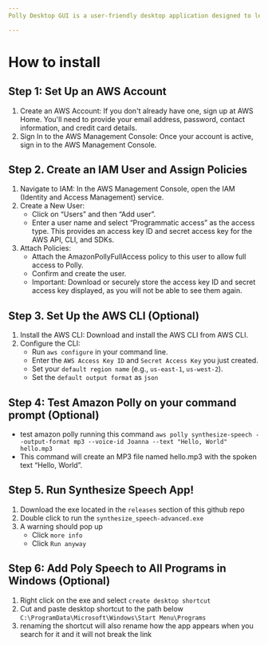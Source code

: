 ```yaml
---
Polly Desktop GUI is a user-friendly desktop application designed to leverage the powerful text-to-speech capabilities of Amazon Polly directly from your desktop. This application simplifies the process of converting text into natural-sounding speech, allowing users to either play the audio directly through their speakers or save it as an MP3 file for later use

---
```


# How to install

## Step 1: Set Up an AWS Account
1. Create an AWS Account: If you don't already have one, sign up at AWS Home. You'll need to provide your email address, password, contact information, and credit card details.
2. Sign In to the AWS Management Console: Once your account is active, sign in to the AWS Management Console.

## Step 2. Create an IAM User and Assign Policies
1. Navigate to IAM: In the AWS Management Console, open the IAM (Identity and Access Management) service.
2. Create a New User:
    - Click on “Users” and then “Add user”.
    - Enter a user name and select “Programmatic access” as the access type. This provides an access key ID and secret access key for the AWS API, CLI, and SDKs.
3. Attach Policies:
    - Attach the AmazonPollyFullAccess policy to this user to allow full access to Polly.
    - Confirm and create the user.
    - Important: Download or securely store the access key ID and secret access key displayed, as you will not be able to see them again.

## Step 3. Set Up the AWS CLI (Optional)
1. Install the AWS CLI: Download and install the AWS CLI from AWS CLI.
2. Configure the CLI:
    - Run `aws configure` in your command line.
    - Enter the `AWS Access Key ID` and `Secret Access Key` you just created.
    - Set your `default region name` (e.g., `us-east-1`, `us-west-2`).
    - Set the `default output format` as `json`
    
## Step 4: Test Amazon Polly on your command prompt (Optional)
- test amazon polly running this command `aws polly synthesize-speech --output-format mp3 --voice-id Joanna --text "Hello, World" hello.mp3`
- This command will create an MP3 file named hello.mp3 with the spoken text “Hello, World”.

## Step 5. Run Synthesize Speech App!
1. Download the exe located in the `releases` section of this github repo 
2. Double click to run the `synthesize_speech-advanced.exe`
3. A warning should pop up
    - Click `more info`
    - Click `Run anyway`

## Step 6: Add Poly Speech to All Programs in Windows (Optional)
1. Right click on the exe and select `create desktop shortcut` 
2. Cut and paste desktop shortcut to the path below `C:\ProgramData\Microsoft\Windows\Start Menu\Programs`
3. renaming the shortcut will also rename how the app appears when you search for it and it will not break the link
